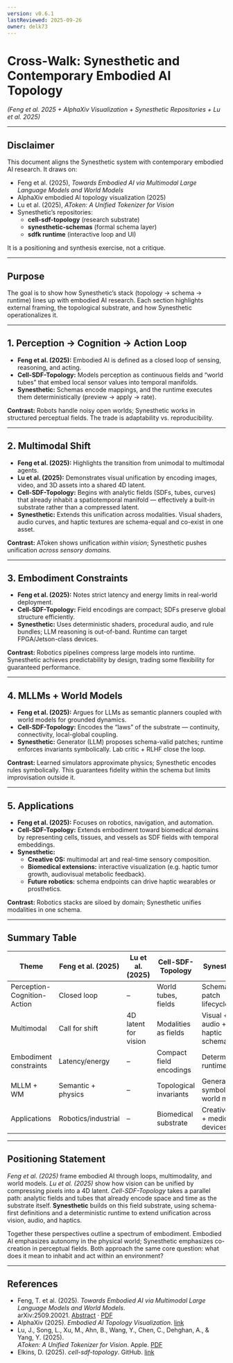 ```yaml
---
version: v0.6.1
lastReviewed: 2025-09-26
owner: delk73
---
```


# Cross-Walk: Synesthetic and Contemporary Embodied AI Topology  
*(Feng et al. 2025 + AlphaXiv Visualization + Synesthetic Repositories + Lu et al. 2025)*

---

## Disclaimer  
This document aligns the Synesthetic system with contemporary embodied AI research. It draws on:  

- Feng et al. (2025), *Towards Embodied AI via Multimodal Large Language Models and World Models*  
- AlphaXiv embodied AI topology visualization (2025)  
- Lu et al. (2025), *AToken: A Unified Tokenizer for Vision*  
- Synesthetic’s repositories:  
  - **cell-sdf-topology** (research substrate)  
  - **synesthetic-schemas** (formal schema layer)  
  - **sdfk runtime** (interactive loop and UI)  

It is a positioning and synthesis exercise, not a critique.  

---

## Purpose  
The goal is to show how Synesthetic’s stack (topology → schema → runtime) lines up with embodied AI research. Each section highlights external framing, the topological substrate, and how Synesthetic operationalizes it.

---

## 1. Perception → Cognition → Action Loop  

- **Feng et al. (2025):** Embodied AI is defined as a closed loop of sensing, reasoning, and acting.  
- **Cell-SDF-Topology:** Models perception as continuous fields and “world tubes” that embed local sensor values into temporal manifolds.  
- **Synesthetic:** Schemas encode mappings, and the runtime executes them deterministically (preview → apply → rate).  

**Contrast:** Robots handle noisy open worlds; Synesthetic works in structured perceptual fields. The trade is adaptability vs. reproducibility.  

---

## 2. Multimodal Shift  

- **Feng et al. (2025):** Highlights the transition from unimodal to multimodal agents.  
- **Lu et al. (2025):** Demonstrates visual unification by encoding images, video, and 3D assets into a shared 4D latent.  
- **Cell-SDF-Topology:** Begins with analytic fields (SDFs, tubes, curves) that already inhabit a spatiotemporal manifold — effectively a built-in substrate rather than a compressed latent.  
- **Synesthetic:** Extends this unification across modalities. Visual shaders, audio curves, and haptic textures are schema-equal and co-exist in one asset.  

**Contrast:** AToken shows unification *within vision*; Synesthetic pushes unification *across sensory domains.*  

---

## 3. Embodiment Constraints  

- **Feng et al. (2025):** Notes strict latency and energy limits in real-world deployment.  
- **Cell-SDF-Topology:** Field encodings are compact; SDFs preserve global structure efficiently.  
- **Synesthetic:** Uses deterministic shaders, procedural audio, and rule bundles; LLM reasoning is out-of-band. Runtime can target FPGA/Jetson-class devices.  

**Contrast:** Robotics pipelines compress large models into runtime. Synesthetic achieves predictability by design, trading some flexibility for guaranteed performance.  

---

## 4. MLLMs + World Models  

- **Feng et al. (2025):** Argues for LLMs as semantic planners coupled with world models for grounded dynamics.  
- **Cell-SDF-Topology:** Encodes the “laws” of the substrate — continuity, connectivity, local-global coupling.  
- **Synesthetic:** Generator (LLM) proposes schema-valid patches; runtime enforces invariants symbolically. Lab critic + RLHF close the loop.  

**Contrast:** Learned simulators approximate physics; Synesthetic encodes rules symbolically. This guarantees fidelity within the schema but limits improvisation outside it.  

---

## 5. Applications  

- **Feng et al. (2025):** Focuses on robotics, navigation, and automation.  
- **Cell-SDF-Topology:** Extends embodiment toward biomedical domains by representing cells, tissues, and vessels as SDF fields with temporal embeddings.  
- **Synesthetic:**  
  - **Creative OS:** multimodal art and real-time sensory composition.  
  - **Biomedical extensions:** interactive visualization (e.g. haptic tumor growth, audiovisual metabolic feedback).  
  - **Future robotics:** schema endpoints can drive haptic wearables or prosthetics.  

**Contrast:** Robotics stacks are siloed by domain; Synesthetic unifies modalities in one schema.  

---

## Summary Table  

| Theme                     | Feng et al. (2025)       | Lu et al. (2025)    | Cell-SDF-Topology | Synesthetic |
|----------------------------|--------------------------|---------------------|-------------------|-------------|
| Perception-Cognition-Action| Closed loop              | –                   | World tubes, fields | Schemas + patch lifecycle |
| Multimodal                 | Call for shift           | 4D latent for vision | Modalities as fields | Visual + audio + haptic schemas |
| Embodiment constraints     | Latency/energy           | –                   | Compact field encodings | Deterministic runtime |
| MLLM + WM                  | Semantic + physics       | –                   | Topological invariants | Generator + symbolic world model |
| Applications               | Robotics/industrial      | –                   | Biomedical substrate | Creative OS + medical + devices |

---

## Positioning Statement  

*Feng et al. (2025)* frame embodied AI through loops, multimodality, and world models. *Lu et al. (2025)* show how vision can be unified by compressing pixels into a 4D latent. *Cell-SDF-Topology* takes a parallel path: analytic fields and tubes that already encode space and time as the substrate itself. **Synesthetic** builds on this field substrate, using schema-first definitions and a deterministic runtime to extend unification across vision, audio, and haptics.  

Together these perspectives outline a spectrum of embodiment. Embodied AI emphasizes autonomy in the physical world; Synesthetic emphasizes co-creation in perceptual fields. Both approach the same core question: what does it mean to inhabit and act within an environment?  

---

## References  

- Feng, T. et al. (2025). *Towards Embodied AI via Multimodal Large Language Models and World Models*.  
  arXiv:2509.20021. [Abstract](https://arxiv.org/abs/2509.20021) · [PDF](https://papers-pdfs.assets.alphaxiv.org/2509.14476v2.pdf)  
- AlphaXiv (2025). *Embodied AI Topology Visualization*. [link](https://alphaxiv.org)  
- Lu, J., Song, L., Xu, M., Ahn, B., Wang, Y., Chen, C., Dehghan, A., & Yang, Y. (2025).  
  *AToken: A Unified Tokenizer for Vision*. Apple. [PDF](https://papers-pdfs.assets.alphaxiv.org/2509.14476v2.pdf)  
- Elkins, D. (2025). *cell-sdf-topology*. GitHub. [link](https://github.com/delk73/cell-sdf-topology)  

